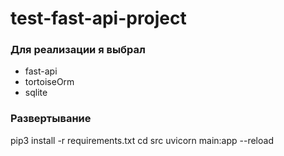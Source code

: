 # test-fast-api-project

### Для реализации я выбрал
  - fast-api
  - tortoiseOrm
  - sqlite
### Развертывание

  pip3 install -r requirements.txt
  cd src
  uvicorn main:app --reload
  
